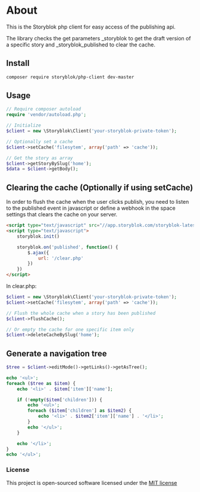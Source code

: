 # About
This is the Storyblok php client for easy access of the publishing api.

The library checks the get parameters _storyblok to get the draft version of a specific story and _storyblok_published to clear the cache.

## Install

```bash
composer require storyblok/php-client dev-master
```

## Usage

```php
// Require composer autoload
require 'vendor/autoload.php';

// Initialize
$client = new \Storyblok\Client('your-storyblok-private-token');

// Optionally set a cache
$client->setCache('filesytem', array('path' => 'cache'));

// Get the story as array
$client->getStoryBySlug('home');
$data = $client->getBody();
```

## Clearing the cache (Optionally if using setCache)

In order to flush the cache when the user clicks publish, you need to listen to the published event in javascript or define a webhook in the space settings that clears the cache on your server.

```html
<script type="text/javascript" src="//app.storyblok.com/storyblok-latest.js"></script>
<script type="text/javascript">
	storyblok.init()

	storyblok.on('published', function() {
		$.ajax({
			url: '/clear.php'
		})
	})
</script>
```

In clear.php:
```php
$client = new \Storyblok\Client('your-storyblok-private-token');
$client->setCache('filesytem', array('path' => 'cache'));

// Flush the whole cache when a story has been published
$client->flushCache();

// Or empty the cache for one specific item only
$client->deleteCacheBySlug('home');
```


## Generate a navigation tree

```php
$tree = $client->editMode()->getLinks()->getAsTree();

echo '<ul>';
foreach ($tree as $item) {
	echo '<li>' . $item['item']['name'];

	if (!empty($item['children'])) {
		echo '<ul>';
		foreach ($item['children'] as $item2) {
			echo '<li>' . $item2['item']['name'] . '</li>';
		}
		echo '</ul>';
	}

	echo '</li>';
}
echo '</ul>';
```

### License

This project is open-sourced software licensed under the [MIT license](http://opensource.org/licenses/MIT)
